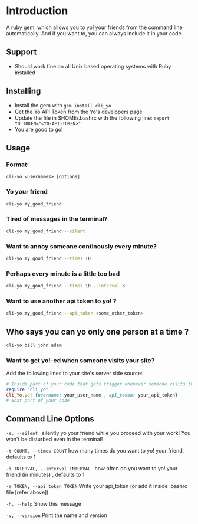 # Introduction

A ruby gem, which allows you to yo! your friends from the command line automatically.
And if you want to, you can always include it in your code.

## Support
* Should work fine on all Unix based operating systems with Ruby installed

## Installing
* Install the gem with `gem install cli_yo`
* Get the Yo API Token from the Yo's developers page 
* Update the file in $HOME/.bashrc with the following line:
`export YO_TOKEN="<YO-API-TOKEN>"`
* You are good to go!

## Usage
### Format:
```
cli-yo <usernames> [options]
```
### Yo your friend
```bash
cli-yo my_good_friend
```

### Tired of messages in the terminal?
```bash
cli-yo my_good_friend --silent
```

### Want to annoy someone continously every minute?
```bash
cli-yo my_good_friend --times 10
```

### Perhaps every minute is a little too bad
```bash
cli-yo my_good_friend --times 10 --interval 3
```

### Want to use another api token to yo! ?
```bash
cli-yo my_good_friend --api_token <some_other_token>
```

## Who says you can yo only one person at a time ?
```bash
cli-yo bill john adam 
```

### Want to get yo!-ed when someone visits your site?
Add the following lines to your site's server side source:
```ruby
# Inside part of your code that gets trigger whenever someone visits the site
require "cli_yo"
Cli_Yo.yo! {username: your_user_name , api_token: your_api_token}
# Next part of your code
```

## Command Line Options
`-s, --silent `
silently yo your friend while you proceed with your work! You won't be disturbed even in the terminal!

`-t COUNT, --times COUNT`
how many times do you want to yo! your friend, defaults to 1

`-i INTERVAL, --interval INTERVAL `
how often do you want to yo! your friend (in minutes) , defaults to 1

`-a TOKEN, --api_token TOKEN`
Write your api_token (or add it inside .bashrc file [refer above])

`-h, --help`
Show this message

`-v, --version`
Print the name and version


